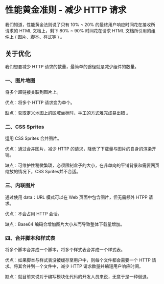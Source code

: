 # 性能黄金准则 - 减少 HTTP 请求
我们知道，性能黄金法则说了只有 10% ~ 20% 的最终用户响应时间花在接收所请求的 HTML 文档上，剩下 80% ~ 90% 时间花在请求 HTML 文档所引用的组件上 ( 图片、脚本、样式等 ) 。

## 关于优化
我们想要减少 HTTP 请求的数量，最简单的途径就是减少组件的数量。

### 一、图片地图
将多个超链接关联到图片上。  

优点：将多个 HTTP 请求变为单个。  

缺点：获取定义地图上的区域坐标时，手工的方式难完成易出错 。

### 二、CSS Sprites
运用 CSS Sprites 合并图片。   

优点：通过合并图片，减少 HTTP 的请求，降低了下载量与图片的自身的渲染开销。  

缺点：可维护性稍微繁琐，必须限制盒子的大小，在非单向的平铺背景和需要网页缩放的情况下，CSS Sprites并不合适。

### 三、内联图片
通过使用 data：URL 模式可以在 Web 页面中包含图片，但无需额外 HTPP 请求。

优点：不会占用 HTTP 会话。  

缺点：Base64 编码会增加图片大小从而导致整体下载量增加。
  
### 四、合并脚本和样式表
将多个脚本合并成一个脚本，将多个样式表合并成一个样式表。

优点：</span>如果脚本与样式表没被缓存至用户中，则每个文件都会需要一个 HTTP 请求。将其合并到一个文件中，减少 HTTP 请求数量并缩短用户响应时间。

缺点：就目前来说对于编写模块化代码的开发人员来说，无意于是一种倒退。



